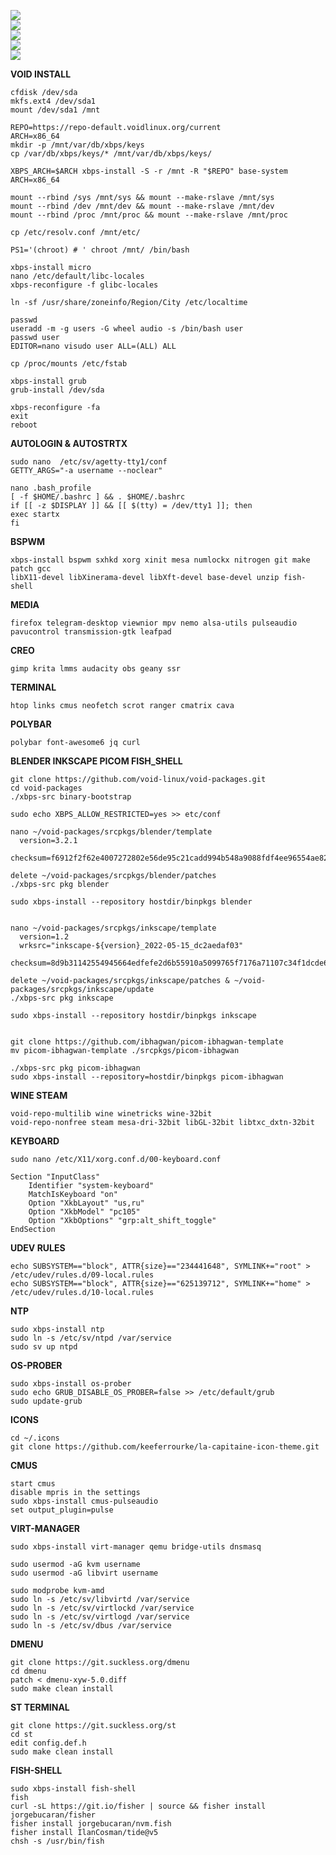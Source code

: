 ![](https://notabug.org/owl410/owl_dotfiles/raw/master/bspwm/bspwm_home/.img/2022-07-21-183332_1920x1080_scrot.png)  
![](https://notabug.org/owl410/owl_dotfiles/raw/master/bspwm/bspwm_home/.img/2022-07-21-183228_1920x1080_scrot.png)  
![](https://notabug.org/owl410/owl_dotfiles/raw/master/bspwm/bspwm_home/.img/2022-07-21-184104_1920x1080_scrot.png)  
![](https://notabug.org/owl410/owl_dotfiles/raw/master/bspwm/bspwm_home/.img/2022-07-21-185419_1920x1080_scrot.png)  
![](https://notabug.org/owl410/owl_dotfiles/raw/master/bspwm/bspwm_home/.img/2022-07-21-183600_1920x1080_scrot.png)  
  

**VOID INSTALL**  
```
cfdisk /dev/sda  
mkfs.ext4 /dev/sda1  
mount /dev/sda1 /mnt  
  
REPO=https://repo-default.voidlinux.org/current  
ARCH=x86_64  
mkdir -p /mnt/var/db/xbps/keys  
cp /var/db/xbps/keys/* /mnt/var/db/xbps/keys/  
  
XBPS_ARCH=$ARCH xbps-install -S -r /mnt -R "$REPO" base-system  
ARCH=x86_64  

mount --rbind /sys /mnt/sys && mount --make-rslave /mnt/sys  
mount --rbind /dev /mnt/dev && mount --make-rslave /mnt/dev  
mount --rbind /proc /mnt/proc && mount --make-rslave /mnt/proc  
  
cp /etc/resolv.conf /mnt/etc/  
  
PS1='(chroot) # ' chroot /mnt/ /bin/bash  
  
xbps-install micro  
nano /etc/default/libc-locales  
xbps-reconfigure -f glibc-locales  
  
ln -sf /usr/share/zoneinfo/Region/City /etc/localtime  
  
passwd  
useradd -m -g users -G wheel audio -s /bin/bash user  
passwd user  
EDITOR=nano visudo user ALL=(ALL) ALL  
  
cp /proc/mounts /etc/fstab  
  
xbps-install grub  
grub-install /dev/sda  
  
xbps-reconfigure -fa  
exit  
reboot  
```  
  
**AUTOLOGIN & AUTOSTRTX** 
```
sudo nano  /etc/sv/agetty-tty1/conf  
GETTY_ARGS="-a username --noclear"  
  
nano .bash_profile  
[ -f $HOME/.bashrc ] && . $HOME/.bashrc  
if [[ -z $DISPLAY ]] && [[ $(tty) = /dev/tty1 ]]; then  
exec startx  
fi
```    

**BSPWM** 
```
xbps-install bspwm sxhkd xorg xinit mesa numlockx nitrogen git make patch gcc  
libX11-devel libXinerama-devel libXft-devel base-devel unzip fish-shell
```  
   
  
**MEDIA**  
```
firefox telegram-desktop viewnior mpv nemo alsa-utils pulseaudio pavucontrol transmission-gtk leafpad  
```  
  
**CREO**  
```
gimp krita lmms audacity obs geany ssr  
```  

**TERMINAL**  
```
htop links cmus neofetch scrot ranger cmatrix cava
```  
  
**POLYBAR**  
```
polybar font-awesome6 jq curl  
```  
  
**BLENDER INKSCAPE PICOM FISH_SHELL**  
```
git clone https://github.com/void-linux/void-packages.git  
cd void-packages  
./xbps-src binary-bootstrap  
  
sudo echo XBPS_ALLOW_RESTRICTED=yes >> etc/conf  
  
nano ~/void-packages/srcpkgs/blender/template  
  version=3.2.1
  checksum=f6912f2f62e4007272802e56de95c21cadd994b548a9088fdf4ee96554ae8278  
  
delete ~/void-packages/srcpkgs/blender/patches  
./xbps-src pkg blender  
  
sudo xbps-install --repository hostdir/binpkgs blender
  
  
nano ~/void-packages/srcpkgs/inkscape/template  
  version=1.2  
  wrksrc="inkscape-${version}_2022-05-15_dc2aedaf03"  
  checksum=8d9b31142554945664edfefe2d6b55910a5099765f7176a71107c34f1dcde6ad  
  
delete ~/void-packages/srcpkgs/inkscape/patches & ~/void-packages/srcpkgs/inkscape/update
./xbps-src pkg inkscape  
  
sudo xbps-install --repository hostdir/binpkgs inkscape  
  
  
git clone https://github.com/ibhagwan/picom-ibhagwan-template  
mv picom-ibhagwan-template ./srcpkgs/picom-ibhagwan  
  
./xbps-src pkg picom-ibhagwan  
sudo xbps-install --repository=hostdir/binpkgs picom-ibhagwan   
```  
  
**WINE STEAM**  
```
void-repo-multilib wine winetricks wine-32bit  
void-repo-nonfree steam mesa-dri-32bit libGL-32bit libtxc_dxtn-32bit
```  

**KEYBOARD**  
```
sudo nano /etc/X11/xorg.conf.d/00-keyboard.conf  
  
Section "InputClass"  
    Identifier "system-keyboard"  
    MatchIsKeyboard "on"  
    Option "XkbLayout" "us,ru"  
    Option "XkbModel" "pc105"  
    Option "XkbOptions" "grp:alt_shift_toggle"  
EndSection  
```  
  
**UDEV RULES**  
```
echo SUBSYSTEM=="block", ATTR{size}=="234441648", SYMLINK+="root" > /etc/udev/rules.d/09-local.rules  
echo SUBSYSTEM=="block", ATTR{size}=="625139712", SYMLINK+="home" > /etc/udev/rules.d/10-local.rules
```  
  
**NTP**  
```
sudo xbps-install ntp  
sudo ln -s /etc/sv/ntpd /var/service 
sudo sv up ntpd
```  

**OS-PROBER**  
```
sudo xbps-install os-prober  
sudo echo GRUB_DISABLE_OS_PROBER=false >> /etc/default/grub  
sudo update-grub
```  
  
**ICONS**  
```
cd ~/.icons  
git clone https://github.com/keeferrourke/la-capitaine-icon-theme.git  
```
  
**CMUS**  
```
start cmus
disable mpris in the settings  
sudo xbps-install cmus-pulseaudio  
set output_plugin=pulse  
```  
  
**VIRT-MANAGER**  
```
sudo xbps-install virt-manager qemu bridge-utils dnsmasq  
  
sudo usermod -aG kvm username  
sudo usermod -aG libvirt username  
  
sudo modprobe kvm-amd  
sudo ln -s /etc/sv/libvirtd /var/service  
sudo ln -s /etc/sv/virtlockd /var/service  
sudo ln -s /etc/sv/virtlogd /var/service  
sudo ln -s /etc/sv/dbus /var/service  
```  
  
**DMENU**  
```
git clone https://git.suckless.org/dmenu  
cd dmenu  
patch < dmenu-xyw-5.0.diff  
sudo make clean install  
```  
  
**ST TERMINAL**  
```
git clone https://git.suckless.org/st  
cd st  
edit config.def.h  
sudo make clean install  
```  
  
**FISH-SHELL**  
```
sudo xbps-install fish-shell 
fish  
curl -sL https://git.io/fisher | source && fisher install jorgebucaran/fisher  
fisher install jorgebucaran/nvm.fish  
fisher install IlanCosman/tide@v5  
chsh -s /usr/bin/fish  
```  